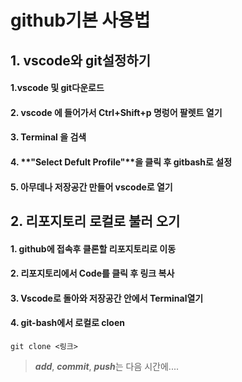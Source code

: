 # github기본 사용법

## 1. vscode와 git설정하기
#### 1.**vscode** 및 **git**다운로드 
#### 2. vscode 에 들어가서 **Ctrl+Shift+p** 명렁어 팔렛트 열기
#### 3. **Terminal** 을 검색
#### 4. **"Select Defult Profile"**을 클릭 후 **gitbash**로 설정
#### 5. 아무데나 저장공간 만들어 vscode로 열기

## 2. 리포지토리 로컬로 불러 오기
#### 1. github에 접속후 클론할 리포지토리로 이동
#### 2. 리포지토리에서 **Code**를 클릭 후 링크 복사
#### 3. Vscode로 돌아와 저장공간 안에서 Terminal열기
#### 4. **git-bash**에서 로컬로 **cloen**
```
git clone <링크>
```

> ***add***, ***commit***, ***push***는 다음 시간에....